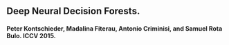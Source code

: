 ## Deep Neural Decision Forests. 

#### Peter Kontschieder, Madalina Fiterau, Antonio Criminisi, and Samuel Rota Bulo. ICCV 2015. 